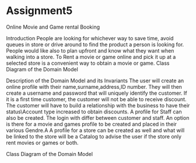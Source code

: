 # Assignment5
Online Movie and Game rental Booking

Introduction
People are looking for whichever way to save time, avoid queues in store or drive around to find the product a person is looking for. People would like also to plan upfront and know what they want when walking into a store. To Rent a movie or game online and pick it up at a selected store is a convenient way to obtain a movie or game.
Class Diagram of the Domain Model 


Description of the Domain Model and its Invariants
The user will create an online profile with their name,surname,address,ID number. They will then create a username and password that will uniquely identify the customer. If it is a first time customer, the customer will not be able to receive discount. The customer will have to build a relationship with the business to have their status\Account type increased to obtain discounts. 
A profile for Staff can also be created. The login with differ between customer and staff.
An option is there for a movie and games profile to be created and placed in their various Gendre.A A profile for a store can be created as well and what will be linked to the store will be a Catalog to advise the user if the store only rent movies or games or both. 
 

















Class Diagram of the Domain Model


